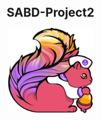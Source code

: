 <h1 style="text-align:center;">SABD-Project2</h1>

<p align="center">
  <img width=200px" height="200px" src="https://github.com/Alefanfi/SABD-Project2/blob/main/logo/logo.png?raw=true">
</p>

